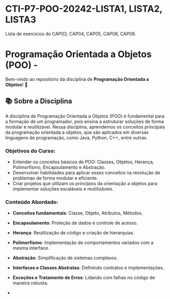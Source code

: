 # CTI-P7-POO-20242-LISTA1, LISTA2, LISTA3
Lista de exercícios do CAP03, CAP04, CAP05, CAP06, CAP08.

# Programação Orientada a Objetos (POO) -

Bem-vindo ao repositório da disciplina de **Programação Orientada a Objetos**! 🎉

## 📚 Sobre a Disciplina

A disciplina de Programação Orientada a Objetos (POO) é fundamental para a formação de um programador, pois ensina a estruturar soluções de forma modular e reutilizável. Nessa disciplina, aprendemos os conceitos principais da programação orientada a objetos, que são aplicados em diversas linguagens de programação, como Java, Python, C++, entre outras.

### **Objetivos do Curso:**
- Entender os conceitos básicos de POO: Classes, Objetos, Herança, Polimorfismo, Encapsulamento e Abstração.
- Desenvolver habilidades para aplicar esses conceitos na resolução de problemas de forma modular e eficiente.
- Criar projetos que utilizam os princípios da orientação a objetos para implementar soluções escaláveis e reutilizáveis.

### **Conteúdo Abordado:**
- **Conceitos fundamentais**: Classe, Objeto, Atributos, Métodos.
- **Encapsulamento**: Proteção de dados e controle de acesso.
- **Herança**: Reutilização de código e criação de hierarquias.
- **Polimorfismo**: Implementação de comportamentos variados com a mesma interface.
- **Abstração**: Simplificação de sistemas complexos.
- **Interfaces e Classes Abstratas**: Definindo contratos e implementações.
- **Exceções e Tratamento de Erros**: Lidando com falhas no código de maneira robusta.

- 
